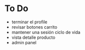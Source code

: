 # To Do

- terminar el profile
- revisar botones carrito
- mantener una sesión ciclo de vida
- vista detalle producto
- admin panel
